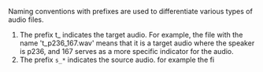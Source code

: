 Naming conventions with prefixes are used to differentiate various types of audio files.

1. The prefix t\_ indicates the target audio. For example, the file with the name 't_p236_167.wav' means that it is a target audio where the speaker is p236, and 167 serves as a more specific indicator for the audio.
2. The prefix `s_*` indicates the source audio. for example the fi
